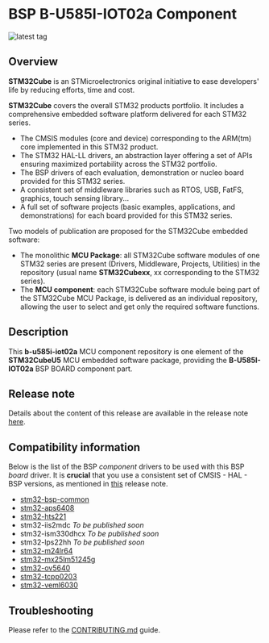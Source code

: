 # BSP B-U585I-IOT02a Component

![latest tag](https://img.shields.io/github/v/tag/STMicroelectronics/b-u585i-iot02a.svg?color=brightgreen)

## Overview

**STM32Cube** is an STMicroelectronics original initiative to ease developers' life by reducing efforts, time and cost.

**STM32Cube** covers the overall STM32 products portfolio. It includes a comprehensive embedded software platform delivered for each STM32 series.
   * The CMSIS modules (core and device) corresponding to the ARM(tm) core implemented in this STM32 product.
   * The STM32 HAL-LL drivers, an abstraction layer offering a set of APIs ensuring maximized portability across the STM32 portfolio.
   * The BSP drivers of each evaluation, demonstration or nucleo board provided for this STM32 series.
   * A consistent set of middleware libraries such as RTOS, USB, FatFS, graphics, touch sensing library...
   * A full set of software projects (basic examples, applications, and demonstrations) for each board provided for this STM32 series.

Two models of publication are proposed for the STM32Cube embedded software:
   * The monolithic **MCU Package**: all STM32Cube software modules of one STM32 series are present (Drivers, Middleware, Projects, Utilities) in the repository (usual name **STM32Cubexx**, xx corresponding to the STM32 series).
   * The **MCU component**: each STM32Cube software module being part of the STM32Cube MCU Package, is delivered as an individual repository, allowing the user to select and get only the required software functions.

## Description

This **b-u585i-iot02a** MCU component repository is one element of the **STM32CubeU5** MCU embedded software package, providing the **B-U585I-IOT02a** BSP BOARD component part.

## Release note

Details about the content of this release are available in the release note [here](https://htmlpreview.github.io/?https://github.com/STMicroelectronics/b-u585i-iot02a/blob/main/Release_Notes.html).

## Compatibility information

Below is the list of the BSP *component* drivers to be used with this BSP *board* driver. It is **crucial** that you use a consistent set of CMSIS - HAL - BSP versions, as mentioned in [this](https://htmlpreview.github.io/?https://github.com/STMicroelectronics/STM32CubeU5/blob/master/Release_Notes.html) release note.

* [stm32-bsp-common](https://github.com/STMicroelectronics/stm32-bsp-common)
* [stm32-aps6408](https://github.com/STMicroelectronics/stm32-aps6408)
* [stm32-hts221](https://github.com/STMicroelectronics/stm32-hts221)
*  stm32-iis2mdc *To be published soon*
*  stm32-ism330dhcx *To be published soon*
*  stm32-lps22hh *To be published soon*
* [stm32-m24lr64](https://github.com/STMicroelectronics/stm32-m24lr64)
* [stm32-mx25lm51245g](https://github.com/STMicroelectronics/stm32-mx25lm51245g)
* [stm32-ov5640](https://github.com/STMicroelectronics/stm32-ov5640)
* [stm32-tcpp0203](https://github.com/STMicroelectronics/stm32-tcpp0203)
* [stm32-veml6030](https://github.com/STMicroelectronics/stm32-veml6030)

## Troubleshooting

Please refer to the [CONTRIBUTING.md](CONTRIBUTING.md) guide.
